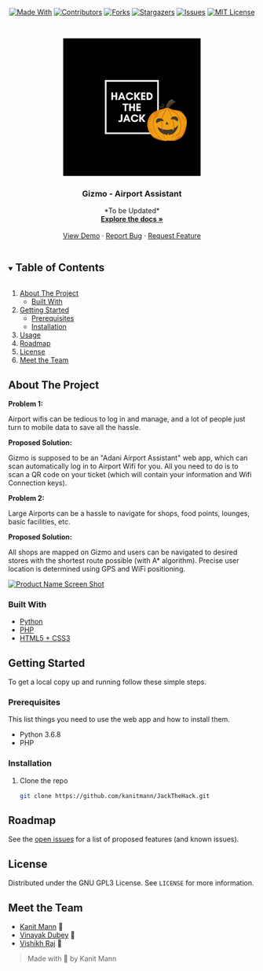
<span style="display:block;text-align:center">

[![Made With][made-with-shield]][made-with-url]
[![Contributors][contributors-shield]][contributors-url]
[![Forks][forks-shield]][forks-url]
[![Stargazers][stars-shield]][stars-url]
[![Issues][issues-shield]][issues-url]
[![MIT License][license-shield]][license-url]

</span>

<!-- PROJECT LOGO -->
<br />
<p align="center">
  <a href="https://github.com/kanitmann/JackTheHack">
    <img src="./Asset/Hacked_the_Jack.png" alt="Logo" width="280" height="280">
  </a>

  <h3 align="center">Gizmo - Airport Assistant </h3>

  <p align="center">
    *To be Updated*
    <br />
    <a href="https://github.com/kanitmann/JackTheHack"><strong>Explore the docs »</strong></a>
    <br />
    <br />
    <a href="https://github.com/kanitmann/JackTheHack">View Demo</a>
    ·
    <a href="https://github.com/kanitmann/JackTheHack/issues">Report Bug</a>
    ·
    <a href="https://github.com/kanitmann/JackTheHack/issues">Request Feature</a>
  </p>
</p>

<!-- TABLE OF CONTENTS -->
<details open="open">
  <summary><h2 style="display: inline-block">Table of Contents</h2></summary>
  <ol>
    <li>
      <a href="#about-the-project">About The Project</a>
      <ul>
        <li><a href="#built-with">Built With</a></li>
      </ul>
    </li>
    <li>
      <a href="#getting-started">Getting Started</a>
      <ul>
        <li><a href="#prerequisites">Prerequisites</a></li>
        <li><a href="#installation">Installation</a></li>
      </ul>
    </li>
    <li><a href="#usage">Usage</a></li>
    <li><a href="#roadmap">Roadmap</a></li>
    <li><a href="#license">License</a></li>
    <li><a href="#acknowledgements">Meet the Team</a></li>
  </ol>
</details>

<!-- ABOUT THE PROJECT -->

## About The Project

<p>

**Problem 1:**

Airport wifis can be tedious to log in and manage, and a lot of people just turn to mobile data to save all the hassle.

**Proposed Solution:**

Gizmo is supposed to be an "Adani Airport Assistant" web app, which can scan automatically log in to Airport Wifi for you. All you need to do is to scan a QR code on your ticket (which will contain your information and Wifi Connection keys).

**Problem 2:**

Large Airports can be a hassle to navigate for shops, food points, lounges, basic facilities, etc. 

**Proposed Solution:**

All shops are mapped on Gizmo and users can be navigated to desired stores with the shortest route possible (with A* algorithm). Precise user location is determined using GPS and WiFi positioning.
</p>

[![Product Name Screen Shot][product-screenshot]](https://example.com)

### Built With

- [Python](https://www.python.org/)
- [PHP](https://www.php.net/)
- [HTML5 + CSS3]()

<!-- GETTING STARTED -->

## Getting Started

To get a local copy up and running follow these simple steps.

### Prerequisites

This list things you need to use the web app and how to install them.

- Python 3.6.8
- PHP

### Installation

1. Clone the repo
   ```sh
   git clone https://github.com/kanitmann/JackTheHack.git
   ```

<!-- USAGE EXAMPLES 

## Usage

Use this space to show useful examples of how a project can be used. Additional screenshots, code examples and demos work well in this space. You may also link to more resources.

_For more examples, please refer to the [Documentation](https://example.com)_

 ROADMAP -->

## Roadmap

See the [open issues](https://github.com/kanitmann/JackTheHack/issues) for a list of proposed features (and known issues).

<!-- LICENSE -->

## License

Distributed under the GNU GPL3 License. See `LICENSE` for more information.

<!-- ACKNOWLEDGEMENTS -->

## Meet the Team

- [Kanit Mann](https://github.com/kanitmann) :wolf:
- [Vinayak Dubey](https://github.com/viny1ic) :koala:
- [Vishikh Raj](https://github.com/dungeon-master27) :bear:

> Made with 💙 by Kanit Mann

<!-- MARKDOWN LINKS & IMAGES -->
<!-- https://www.markdownguide.org/basic-syntax/#reference-style-links -->

[contributors-shield]: https://img.shields.io/github/contributors/kanitmann/JackTheHack.svg?style=for-the-badge
[contributors-url]: https://github.com/kanitmann/JackTheHack/graphs/contributors
[forks-shield]: https://img.shields.io/github/forks/kanitmann/JackTheHack.svg?style=for-the-badge
[forks-url]: https://github.com/kanitmann/JackTheHack/network/members
[stars-shield]: https://img.shields.io/github/stars/kanitmann/JackTheHack.svg?style=for-the-badge
[stars-url]: https://github.com/kanitmann/JackTheHack/stargazers
[issues-shield]: https://img.shields.io/github/issues/kanitmann/JackTheHack.svg?style=for-the-badge
[issues-url]: https://github.com/kanitmann/JackTheHack/issues
[license-shield]: https://img.shields.io/github/license/kanitmann/JackTheHack?style=for-the-badge&logo=appveyor
[license-url]: https://github.com/kanitmann/JackTheHack/blob/master/LICENSE.txt
[made-with-shield]: https://img.shields.io/github/languages/top/kanitmann/JackTheHack?style=for-the-badge
[made-with-url]: https://shields.io/github/languages/top/kanitmann/JackTheHack.svg?style-for-the-badge
[product-screenshot]: (images/screenshot.png)
